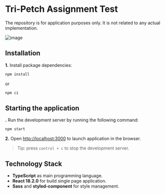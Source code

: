 # Tri-Petch Assignment Test
The repository is for application purposes only. It is not related to any actual implementation.

![image](https://github.com/nuipawarit/media-management-system/assets/13058281/6822cf4c-7fd3-4e90-af82-79696020f3ee)

## Installation

**1.** Install package dependencies:

```sh
npm install
```

or

```sh
npm ci
```


## Starting the application

**.** Run the development server by running the following command:

```sh
npm start
```

**2.** Open [http://localhost:3000](http://localhost:3000) to launch application in the browser.

> Tip: press `control + c` to stop the development server.


## Technology Stack
* **TypeScript** as main programming language.
* **React 18.2.0** for build single page application.
* **Sass** and **styled-component** for style management.

